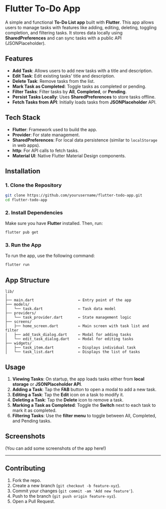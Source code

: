 
# Flutter To-Do App

A simple and functional **To-Do List app** built with **Flutter**. This app allows users to manage tasks with features like adding, editing, deleting, toggling completion, and filtering tasks. It stores data locally using **SharedPreferences** and can sync tasks with a public API (JSONPlaceholder).

## Features

- **Add Task**: Allows users to add new tasks with a title and description.
- **Edit Task**: Edit existing tasks' title and description.
- **Delete Task**: Remove tasks from the list.
- **Mark Task as Completed**: Toggle tasks as completed or pending.
- **Filter Tasks**: Filter tasks by **All**, **Completed**, or **Pending**.
- **Persist Tasks Locally**: Uses **SharedPreferences** to store tasks offline.
- **Fetch Tasks from API**: Initially loads tasks from **JSONPlaceholder** API.

## Tech Stack

- **Flutter**: Framework used to build the app.
- **Provider**: For state management.
- **SharedPreferences**: For local data persistence (similar to `localStorage` in web apps).
- **http**: For API calls to fetch tasks.
- **Material UI**: Native Flutter Material Design components.

## Installation

### 1. Clone the Repository
```bash
git clone https://github.com/yourusername/flutter-todo-app.git
cd flutter-todo-app
```

### 2. Install Dependencies
Make sure you have **Flutter** installed. Then, run:
```bash
flutter pub get
```

### 3. Run the App
To run the app, use the following command:
```bash
flutter run
```

## App Structure

```
lib/
│
├── main.dart                    ← Entry point of the app
├── models/
│   └── task.dart                ← Task data model
├── providers/
│   └── task_provider.dart       ← State management logic
├── screens/
│   ├── home_screen.dart         ← Main screen with task list and filter
│   ├── add_task_dialog.dart     ← Modal for adding tasks
│   └── edit_task_dialog.dart    ← Modal for editing tasks
├── widgets/
│   ├── task_item.dart           ← Displays individual task
│   └── task_list.dart           ← Displays the list of tasks
```

## Usage

1. **Viewing Tasks**: On startup, the app loads tasks either from **local storage** or **JSONPlaceholder API**.
2. **Adding a Task**: Tap the **FAB** button to open a modal to add a new task.
3. **Editing a Task**: Tap the **Edit** icon on a task to modify it.
4. **Deleting a Task**: Tap the **Delete** icon to remove a task.
5. **Marking a Task as Completed**: Toggle the **Switch** next to each task to mark it as completed.
6. **Filtering Tasks**: Use the **filter menu** to toggle between All, Completed, and Pending tasks.

## Screenshots

(You can add some screenshots of the app here!)

---

## Contributing

1. Fork the repo.
2. Create a new branch (`git checkout -b feature-xyz`).
3. Commit your changes (`git commit -am 'Add new feature'`).
4. Push to the branch (`git push origin feature-xyz`).
5. Open a Pull Request.


